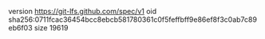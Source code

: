 version https://git-lfs.github.com/spec/v1
oid sha256:0711fcac36454bcc8ebcb581780361c0f5feffbff9e86ef8f3c0ab7c89eb6f03
size 19619
